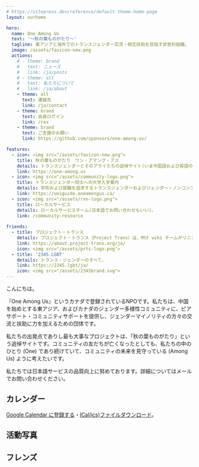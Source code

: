```yaml
---
# https://vitepress.dev/reference/default-theme-home-page
layout: ourhome

hero:
  name: One Among Us
  text: '〜秋の葉ものがたり〜'
  tagline: 東アジアと海外でのトランスジェンダー交流・相互扶助を目指す非営利組織。
  image: /assets/favicon-new.png
  actions:
    # - theme: brand
    #   text: ニューズ
    #   link: /ja/posts
    # - theme: alt
    #   text: 私たちについて
    #   link: /ja/about
    - theme: alt
      text: 連絡先
      link: /ja/contact
    - theme: brand
      text: 会員ログイン
      link: /res
    - theme: brand
      text: ご支援のお願い
      link: https://github.com/sponsors/one-among-us/

features:
  - icon: <img src="/assets/favicon-new.png">
    title: 秋の葉ものがたり　ワン・アマング・アス
    details: トランスジェンダーとそのアライたちの追悼サイト(いま中国語および英語のみ)。
    link: https://one-among.us
  - icon: <img src="/assets/community-logo.png">
    title: トランスジェンダー同士への大学入学案内
    details: 学術および就職を追求するトランスジェンダーおよびジェンダー・ノンコンフォーミングの同士の大学入学案内(いま中国語および英語のみ)。
    link: https://uniguide.oneamongus.ca/
  - icon: <img src="/assets/rxn-logo.png">
    title: ローカルサービス
    details: ローカルサービスチーム(日本語でお問い合わせもいい)。
    link: /community-resource
	
friends:
  - title: プロジェクト・トランス
    details: プロジェクト・トランス（Project Trans）は、MtF wiki チームがリニューアルし、MtF wiki も FtM wiki などのプロジェクトをより良く維持するために作成されました。
    link: https://about.project-trans.org/ja/
    icon: <img src="/assets/prts-logo.png">
  - title: '2345.LGBT'
    details: トランス・ジェンダーのすべて。
    link: https://2345.lgbt/ja/
    icon: <img src="/assets/2345brand.svg">
---
```



こんにちは。

『One Among Us』というカナダで登録されているNPOです。私たちは、中国を始めとする東アジア、およびカナダのジェンダー多様性コミュニティに、ピアサポート・コミュニティサポートを提供し、ジェンダーマイノリティの方々の交流と扶助に力を加えるための団体です。

私たちの出発点でありし最も大事なプロジェクトは、「秋の葉ものがたり」という追悼サイトです。コミュニティの友だちが亡くなったとしても、私たちの中のひとり (One) であり続けていて、コミュニティの未来を見守っている (Among Us) ように考えたいです。

私たちでは日本語サービスの品質向上に努めております。詳細についてはメールでお問い合わせください。

## カレンダー

<script setup>
import Calendar from '../Calendar.vue'
import Carousel from '../Carousel.vue'
</script>

<Calendar url="https://oau.app/calendar/ical/c_def3dc162ddaf3b15b3ee419551a2b65068b2493c0ecbbdce7daa867f2bc0aeb%40group.calendar.google.com/public/basic.ics"></Calendar>

[Google Calendar に登録する](https://calendar.google.com/calendar/u/1?cid=Y19kZWYzZGMxNjJkZGFmM2IxNWIzZWU0MTk1NTFhMmI2NTA2OGIyNDkzYzBlY2JiZGNlN2RhYTg2N2YyYmMwYWViQGdyb3VwLmNhbGVuZGFyLmdvb2dsZS5jb20)・[ICal(ics)ファイルダウンロード](https://calendar.google.com/calendar/ical/c_def3dc162ddaf3b15b3ee419551a2b65068b2493c0ecbbdce7daa867f2bc0aeb%40group.calendar.google.com/public/basic.ics)。

## 活動写真

<Carousel />

## フレンズ

